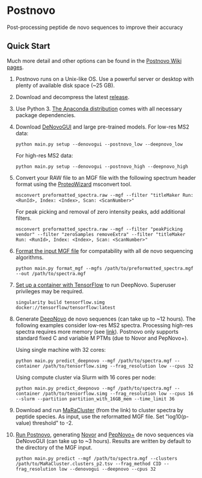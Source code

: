 # Postnovo
Post-processing peptide de novo sequences to improve their accuracy

## Quick Start

Much more detail and other options can be found in the [Postnovo Wiki pages](https://github.com/semiller10/postnovo/wiki).

1. Postnovo runs on a Unix-like OS. Use a powerful server or desktop with plenty of available disk space (~25 GB).
2. Download and decompress the latest [release](https://github.com/semiller10/postnovo/releases).
3. Use Python 3.
[The Anaconda distribution](https://www.anaconda.com/distribution/) comes with all necessary package dependencies.
4. Download [DeNovoGUI](http://compomics.github.io/projects/denovogui.html) and large pre-trained models.
   For low-res MS2 data:
   
   `python main.py setup --denovogui --postnovo_low --deepnovo_low`
   
   For high-res MS2 data:
   
   `python main.py setup --denovogui --postnovo_high --deepnovo_high`
   
5. Convert your RAW file to an MGF file with the following spectrum header format using the [ProteoWizard](http://proteowizard.sourceforge.net/) msconvert tool.

   `msconvert preformatted_spectra.raw --mgf --filter "titleMaker Run: <RunId>, Index: <Index>, Scan: <ScanNumber>"`

   For peak picking and removal of zero intensity peaks, add additional filters.
   
   `msconvert preformatted_spectra.raw --mgf --filter "peakPicking vendor" --filter "zeroSamples removeExtra" --filter "titleMaker Run: <RunId>, Index: <Index>, Scan: <ScanNumber>"`

6. [Format the input MGF file](https://github.com/semiller10/postnovo/wiki/MGF-Input-File-Setup) for compatability with all de novo sequencing algorithms.

   `python main.py format_mgf --mgfs /path/to/preformatted_spectra.mgf --out /path/to/spectra.mgf`
   
7. [Set up a container with TensorFlow](https://github.com/semiller10/postnovo/wiki/DeepNovo-Installation) to run DeepNovo.
Superuser privileges may be required.

   `singularity build tensorflow.simg docker://tensorflow/tensorflow:latest`
8. Generate [DeepNovo](https://github.com/nh2tran/DeepNovo) de novo sequences (can take up to ~12 hours).
The following examples consider low-res MS2 spectra.
Processing high-res spectra requires more memory (see [link](https://github.com/semiller10/postnovo/wiki/Training-and-Running-DeepNovo)).
Postnovo only supports standard fixed C and variable M PTMs (due to Novor and PepNovo+).

   Using single machine with 32 cores:

   `python main.py predict_deepnovo --mgf /path/to/spectra.mgf --container /path/to/tensorflow.simg --frag_resolution low --cpus 32`
   
   Using compute cluster via Slurm with 16 cores per node:
   
   `python main.py predict_deepnovo --mgf /path/to/spectra.mgf --container /path/to/tensorflow.simg --frag_resolution low --cpus 16 --slurm --partition partition_with_16GB_mem --time_limit 36`
9. Download and run [MaRaCluster](https://github.com/statisticalbiotechnology/maracluster) (from the link) to cluster spectra by peptide species.
As input, use the reformatted MGF file.
Set "log10(p-value) threshold" to -2.

10. [Run Postnovo](https://github.com/semiller10/postnovo/wiki/Predicting-with-Postnovo), generating [Novor](https://www.rapidnovor.com/download/) and [PepNovo+](http://proteomics.ucsd.edu/Software/PepNovo/) de novo sequences via DeNovoGUI (can take up to ~3 hours).
Results are written by default to the directory of the MGF input.

    `python main.py predict --mgf /path/to/spectra.mgf --clusters /path/to/MaRaCluster.clusters_p2.tsv --frag_method CID --   frag_resolution low --denovogui --deepnovo --cpus 32`

